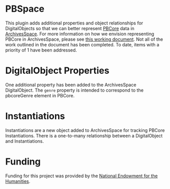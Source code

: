 # PBSpace

This plugin adds additional properties and object relationships for DigitalObjects so that we can better represent [PBCore](http://pbcore.org/) data in [ArchivesSpace](https://archivesspace.org/). For more information on how we envision representing PBCore in ArchivesSpace, please see [this working document](https://docs.google.com/spreadsheets/d/1hKLD-J5MEhUkYfpt3wDgQnTq0R2HtGAjmWTOJVaG0EA/edit?ts=5bfee578#gid=00). Not all of the work outlined in the document has been completed. To date, items with a priority of 1 have been addressed.

# DigitalObject Properties

One additional property has been added to the ArchivesSpace DigitalObject. The `genre` property is intended to correspond to the pbcoreGenre element in PBCore.

# Instantiations

Instantiations are a new object added to ArchivesSpace for tracking PBCore Instantiations. There is a one-to-many relationship between a DigitalObject and Instantiations.

# Funding

Funding for this project was provided by the [National Endowment for the Humanities](https://www.neh.gov/).
